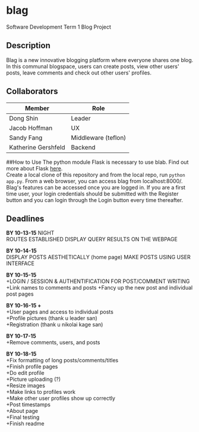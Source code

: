 # blag
Software Development Term 1 Blog Project

## Description
Blag is a new innovative blogging platform where everyone shares one blog. In this communal blogspace, users can create posts, view other users' posts, leave comments and check out other users' profiles. 
## Collaborators
|   **Member**         |            **Role**            |
|----------------------|--------------------------------|
|Dong Shin             | Leader                         |
|Jacob Hoffman         | UX                             |
|Sandy Fang            | Middleware (teflon)            |
|Katherine Gershfeld   | Backend                        |

##How to Use
The python module Flask is necessary to use blab. Find out more about Flask <a href="http://flask.pocoo.org/">here</a>.<br>
Create a local clone of this repository and from the local repo, run `python app.py`. From a web browser, you can access blag from localhost:8000/. Blag's features can be accessed once you are logged in. If you are a first time user, your login credentials should be submitted with the Register button and you can login through the Login button every time thereafter. 

## Deadlines
**BY 10-13-15** NIGHT <br>
ROUTES ESTABLISHED
DISPLAY QUERY RESULTS ON THE WEBPAGE

**BY 10-14-15** <br>
DISPLAY POSTS AESTHETICALLY (home page)
MAKE POSTS USING USER INTERFACE

**BY 10-15-15** <br>
+LOGIN / SESSION & AUTHENTIFICATION FOR POST/COMMENT WRITING <br>
+Link names to comments and posts
+Fancy up the new post and individual post pages

**BY 10-16-15 +** <br>
+User pages and access to individual posts <br>
+Profile pictures (thank u leader san) <br>
+Registration (thank u nikolai kage san) <br>

**BY 10-17-15** <br>
+Remove comments, users, and posts <br>

**BY 10-18-15** <br>
+Fix formatting of long posts/comments/titles <br>
+Finish profile pages<br>
+Do edit profile <br>
+Picture uploading (?) <br>
+Resize images <br>
+Make links to profiles work <br>
+Make other user profiles show up correctly <br>
+Post timestamps <br>
+About page <br>
+Final testing <br>
+Finish readme <br>
